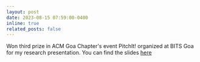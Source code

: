 ```yaml
---
layout: post
date: 2023-08-15 07:59:00-0400
inline: true
related_posts: false
---
```


Won third prize in ACM Goa Chapter's event PitchIt! organized at BITS Goa for my research presentation. You can find the slides <a href="http://sprinklr.com/">here</a>